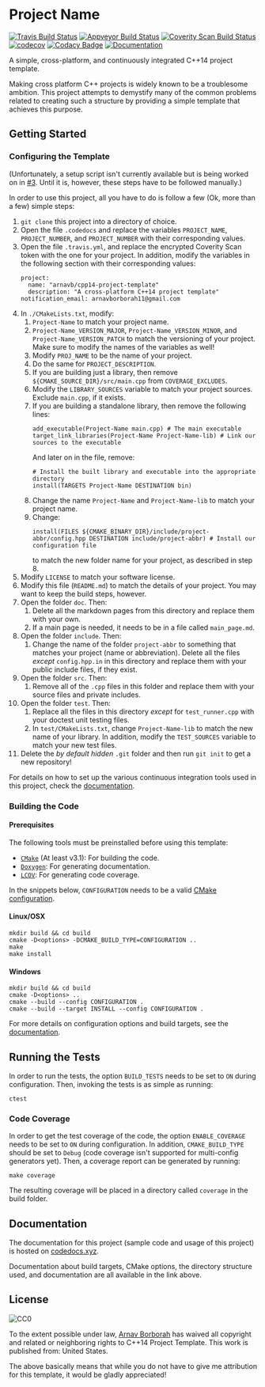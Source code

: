 # Project Name

[![Travis Build Status](https://travis-ci.org/arnavb/cpp14-project-template.svg?branch=master)](https://travis-ci.org/arnavb/cpp14-project-template)
[![Appveyor Build Status](https://ci.appveyor.com/api/projects/status/qvt257817g7c66m9/branch/master?svg=true)](https://ci.appveyor.com/project/arnavb/cpp14-project-template/branch/master)
[![Coverity Scan Build Status](https://scan.coverity.com/projects/15312/badge.svg)](https://scan.coverity.com/projects/arnavb-cpp14-project-template)
[![codecov](https://codecov.io/gh/arnavb/cpp14-project-template/branch/master/graph/badge.svg)](https://codecov.io/gh/arnavb/cpp14-project-template)
[![Codacy Badge](https://api.codacy.com/project/badge/Grade/1c76469660ca411fa1f92ce0ef0c5cd3)](https://www.codacy.com/app/arnavb/cpp14-project-template?utm_source=github.com&amp;utm_medium=referral&amp;utm_content=arnavb/cpp14-project-template&amp;utm_campaign=Badge_Grade)
[![Documentation](https://codedocs.xyz/arnavb/cpp14-project-template.svg)](https://codedocs.xyz/arnavb/cpp14-project-template/)

A simple, cross-platform, and continuously integrated C++14 project template.

Making cross platform C++ projects is widely known to be a troublesome ambition. This project attempts to demystify many of the common problems related to creating such a structure by providing a simple template that achieves this purpose.

## Getting Started

### Configuring the Template

(Unfortunately, a setup script isn't currently available but is being worked on in [#3](https://github.com/arnavb/cpp14-project-template/pull/3). Until it is, however, these steps have to be followed manually.)

In order to use this project, all you have to do is follow a few (Ok, more than a few) simple steps:

1. `git clone` this project into a directory of choice.
2. Open the file `.codedocs` and replace the variables `PROJECT_NAME`, `PROJECT_NUMBER`, and `PROJECT_NUMBER` with their corresponding values.
3. Open the file `.travis.yml`, and replace the encrypted Coverity Scan token with the one for your project. In addition, modify the variables in the following section with their corresponding values:
   ```
   project:
     name: "arnavb/cpp14-project-template"
     description: "A cross-platform C++14 project template"
   notification_email: arnavborborah11@gmail.com
   ```
4. In `./CMakeLists.txt`, modify:
    1. `Project-Name` to match your project name.
    2. `Project-Name_VERSION_MAJOR`, `Project-Name_VERSION_MINOR`, and `Project-Name_VERSION_PATCH` to match the versioning of your project. Make sure to modify the names of the variables as well!
    3. Modify `PROJ_NAME` to be the name of your project.
    4. Do the same for `PROJECT_DESCRIPTION`.
    5. If you are building just a library, then remove `${CMAKE_SOURCE_DIR}/src/main.cpp` from `COVERAGE_EXCLUDES`.
    6. Modify the `LIBRARY_SOURCES` variable to match your project sources. Exclude `main.cpp`, if it exists.
    7. If you are building a standalone library, then remove the following lines:
       ```
       add_executable(Project-Name main.cpp) # The main executable
       target_link_libraries(Project-Name Project-Name-lib) # Link our sources to the executable
       ```
       And later on in the file, remove:
       ```
       # Install the built library and executable into the appropriate directory
       install(TARGETS Project-Name DESTINATION bin)
       ```
    8. Change the name `Project-Name` and `Project-Name-lib` to match your project name.
    9. Change:
       ```
       install(FILES ${CMAKE_BINARY_DIR}/include/project-abbr/config.hpp DESTINATION include/project-abbr) # Install our configuration file
       ```
       to match the new folder name for your project, as described in step 8.
5. Modify `LICENSE` to match your software license.
6. Modify this file (`README.md`) to match the details of your project. You may want to keep the build steps, however.
7. Open the folder `doc`. Then:
    1. Delete all the markdown pages from this directory and replace them with your own.
    2. If a main page is needed, it needs to be in a file called `main_page.md`.
8. Open the folder `include`. Then:
    1. Change the name of the folder `project-abbr` to something that matches your project (name or abbreviation). Delete all the files _except_ `config.hpp.in` in this directory and replace them with your public include files, if they exist.
9. Open the folder `src`. Then:
    1. Remove all of the `.cpp` files in this folder and replace them with your source files and private includes.
10. Open the folder `test`. Then:
    1. Replace all the files in this directory _except_ for `test_runner.cpp` with your doctest unit testing files.
    2. In `test/CMakeLists.txt`, change `Project-Name-lib` to match the new name of your library. In addition, modify the `TEST_SOURCES` variable to match your new test files.
11. Delete the _by default hidden_ `.git` folder and then run `git init` to get a new repository!

For details on how to set up the various continuous integration tools used in this project, check the [documentation](https://codedocs.xyz/arnavb/cpp14-project-template/setting_up_documentation.html).

### Building the Code

#### Prerequisites
The following tools must be preinstalled before using this template:
- [`CMake`](https://cmake.org/install/) (At least v3.1): For building the code.
- [`Doxygen`](https://www.stack.nl/~dimitri/doxygen/manual/install.html): For generating documentation.
- [`LCOV`](http://ltp.sourceforge.net/coverage/lcov.php): For generating code coverage.

In the snippets below, `CONFIGURATION` needs to be a valid [CMake configuration](https://cmake.org/cmake/help/v3.11/variable/CMAKE_BUILD_TYPE.html).

#### Linux/OSX

    mkdir build && cd build
    cmake -D<options> -DCMAKE_BUILD_TYPE=CONFIGURATION ..
    make
    make install

#### Windows

    mkdir build && cd build
    cmake -D<options> ..
    cmake --build --config CONFIGURATION .
    cmake --build --target INSTALL --config CONFIGURATION .

For more details on configuration options and build targets, see the [documentation](https://codedocs.xyz/arnavb/cpp14-project-template/variables_and_targets.html).

## Running the Tests

In order to run the tests, the option `BUILD_TESTS` needs to be set to `ON` during configuration. Then, invoking the tests is as simple as running:

    ctest

### Code Coverage

In order to get the test coverage of the code, the option `ENABLE_COVERAGE` needs to be set to `ON` during configuration. In addition, `CMAKE_BUILD_TYPE` should be set to `Debug` (code coverage isn't supported for multi-config generators yet). Then, a coverage report can be generated by running:

    make coverage

The resulting coverage will be placed in a directory called `coverage` in the build folder.

## Documentation

The documentation for this project (sample code and usage of this project) is hosted on [codedocs.xyz](https://codedocs.xyz/arnavb/cpp14-project-template/index.html).

Documentation about build targets, CMake options, the directory structure used, and documentation are all available in the link above.

## License

![CC0](http://i.creativecommons.org/p/zero/1.0/88x31.png)

To the extent possible under law, [Arnav Borborah](https://github.com/arnavb/cpp14-project-template) has waived all copyright and related or neighboring rights to C++14 Project Template. This work is published from: United States.

The above basically means that while you do not have to give me attribution for this template, it would be gladly appreciated!
